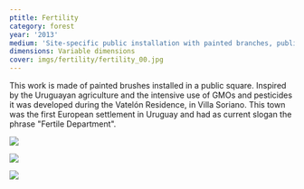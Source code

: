 ```yaml
---
ptitle: Fertility
category: forest
year: '2013'
medium: 'Site-specific public installation with painted branches, public square'
dimensions: Variable dimensions
cover: imgs/fertility/fertility_00.jpg
---
```

This work is made of painted brushes installed in a public square. Inspired by the Uruguayan agriculture and the intensive use of GMOs and pesticides it was developed during the Vatelón Residence, in Villa Soriano. This town was the first European settlement in Uruguay and had as current slogan the phrase "Fertile Department".

![]({{site.baseurl}}/imgs/fertility/fertility_01.jpg)

![]({{site.baseurl}}/imgs/fertility/fertility_02.jpg)

![]({{site.baseurl}}/imgs/fertility/fertility_03.jpg)
